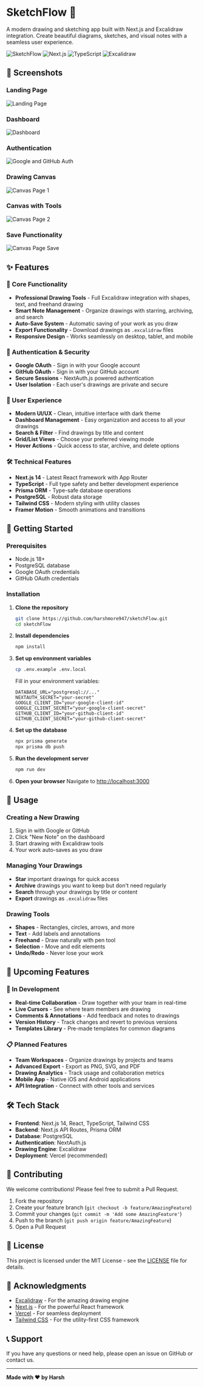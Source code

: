 # SketchFlow 🎨

A modern drawing and sketching app built with Next.js and Excalidraw integration. Create beautiful diagrams, sketches, and visual notes with a seamless user experience.

![SketchFlow](https://img.shields.io/badge/SketchFlow-Draw%20•%20Create%20•%20Flow-blue)
![Next.js](https://img.shields.io/badge/Next.js-14-black)
![TypeScript](https://img.shields.io/badge/TypeScript-5-blue)
![Excalidraw](https://img.shields.io/badge/Excalidraw-Integration-orange)

## 📸 Screenshots

### Landing Page

![Landing Page](./screenshots/LandingPage.png)

### Dashboard

![Dashboard](./screenshots/Dashboard.png)

### Authentication

![Google and GitHub Auth](./screenshots/Google%20and%20Github%20Auth.png)

### Drawing Canvas

![Canvas Page 1](./screenshots/Canvar%20page%201.png)

### Canvas with Tools

![Canvas Page 2](./screenshots/Canvas%20page%202.png)

### Save Functionality

![Canvas Page Save](./screenshots/Canvas%20Page%20save.png)

## ✨ Features

### 🎯 Core Functionality

- **Professional Drawing Tools** - Full Excalidraw integration with shapes, text, and freehand drawing
- **Smart Note Management** - Organize drawings with starring, archiving, and search
- **Auto-Save System** - Automatic saving of your work as you draw
- **Export Functionality** - Download drawings as `.excalidraw` files
- **Responsive Design** - Works seamlessly on desktop, tablet, and mobile

### 🔐 Authentication & Security

- **Google OAuth** - Sign in with your Google account
- **GitHub OAuth** - Sign in with your GitHub account
- **Secure Sessions** - NextAuth.js powered authentication
- **User Isolation** - Each user's drawings are private and secure

### 📱 User Experience

- **Modern UI/UX** - Clean, intuitive interface with dark theme
- **Dashboard Management** - Easy organization and access to all your drawings
- **Search & Filter** - Find drawings by title and content
- **Grid/List Views** - Choose your preferred viewing mode
- **Hover Actions** - Quick access to star, archive, and delete options

### 🛠 Technical Features

- **Next.js 14** - Latest React framework with App Router
- **TypeScript** - Full type safety and better development experience
- **Prisma ORM** - Type-safe database operations
- **PostgreSQL** - Robust data storage
- **Tailwind CSS** - Modern styling with utility classes
- **Framer Motion** - Smooth animations and transitions

## 🚀 Getting Started

### Prerequisites

- Node.js 18+
- PostgreSQL database
- Google OAuth credentials
- GitHub OAuth credentials

### Installation

1. **Clone the repository**

   ```bash
   git clone https://github.com/harshmore947/sketchFlow.git
   cd sketchFlow
   ```

2. **Install dependencies**

   ```bash
   npm install
   ```

3. **Set up environment variables**

   ```bash
   cp .env.example .env.local
   ```

   Fill in your environment variables:

   ```env
   DATABASE_URL="postgresql://..."
   NEXTAUTH_SECRET="your-secret"
   GOOGLE_CLIENT_ID="your-google-client-id"
   GOOGLE_CLIENT_SECRET="your-google-client-secret"
   GITHUB_CLIENT_ID="your-github-client-id"
   GITHUB_CLIENT_SECRET="your-github-client-secret"
   ```

4. **Set up the database**

   ```bash
   npx prisma generate
   npx prisma db push
   ```

5. **Run the development server**

   ```bash
   npm run dev
   ```

6. **Open your browser**
   Navigate to [http://localhost:3000](http://localhost:3000)

## 🎨 Usage

### Creating a New Drawing

1. Sign in with Google or GitHub
2. Click "New Note" on the dashboard
3. Start drawing with Excalidraw tools
4. Your work auto-saves as you draw

### Managing Your Drawings

- **Star** important drawings for quick access
- **Archive** drawings you want to keep but don't need regularly
- **Search** through your drawings by title or content
- **Export** drawings as `.excalidraw` files

### Drawing Tools

- **Shapes** - Rectangles, circles, arrows, and more
- **Text** - Add labels and annotations
- **Freehand** - Draw naturally with pen tool
- **Selection** - Move and edit elements
- **Undo/Redo** - Never lose your work

## 🔮 Upcoming Features

### 🚧 In Development

- **Real-time Collaboration** - Draw together with your team in real-time
- **Live Cursors** - See where team members are drawing
- **Comments & Annotations** - Add feedback and notes to drawings
- **Version History** - Track changes and revert to previous versions
- **Templates Library** - Pre-made templates for common diagrams

### 📋 Planned Features

- **Team Workspaces** - Organize drawings by projects and teams
- **Advanced Export** - Export as PNG, SVG, and PDF
- **Drawing Analytics** - Track usage and collaboration metrics
- **Mobile App** - Native iOS and Android applications
- **API Integration** - Connect with other tools and services

## 🛠 Tech Stack

- **Frontend**: Next.js 14, React, TypeScript, Tailwind CSS
- **Backend**: Next.js API Routes, Prisma ORM
- **Database**: PostgreSQL
- **Authentication**: NextAuth.js
- **Drawing Engine**: Excalidraw
- **Deployment**: Vercel (recommended)

## 🤝 Contributing

We welcome contributions! Please feel free to submit a Pull Request.

1. Fork the repository
2. Create your feature branch (`git checkout -b feature/AmazingFeature`)
3. Commit your changes (`git commit -m 'Add some AmazingFeature'`)
4. Push to the branch (`git push origin feature/AmazingFeature`)
5. Open a Pull Request

## 📄 License

This project is licensed under the MIT License - see the [LICENSE](LICENSE) file for details.

## 🙏 Acknowledgments

- [Excalidraw](https://excalidraw.com/) - For the amazing drawing engine
- [Next.js](https://nextjs.org/) - For the powerful React framework
- [Vercel](https://vercel.com/) - For seamless deployment
- [Tailwind CSS](https://tailwindcss.com/) - For the utility-first CSS framework

## 📞 Support

If you have any questions or need help, please open an issue on GitHub or contact us.

---

**Made with ❤️ by Harsh**
